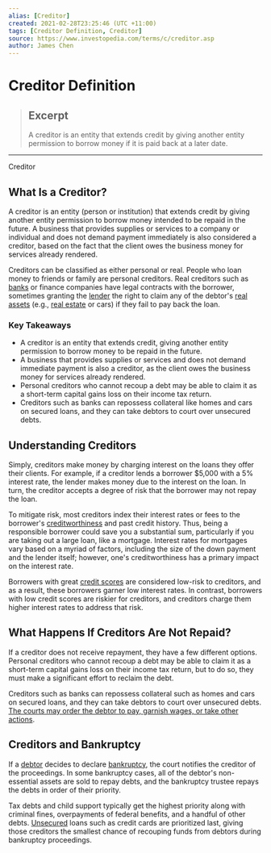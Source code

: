 ```yaml
---
alias: [Creditor]
created: 2021-02-28T23:25:46 (UTC +11:00)
tags: [Creditor Definition, Creditor]
source: https://www.investopedia.com/terms/c/creditor.asp
author: James Chen
---
```


# Creditor Definition

> ## Excerpt
> A creditor is an entity that extends credit by giving another entity permission to borrow money if it is paid back at a later date.

---

Creditor
## What Is a Creditor?

A creditor is an entity (person or institution) that extends credit by giving another entity permission to borrow money intended to be repaid in the future. A business that provides supplies or services to a company or individual and does not demand payment immediately is also considered a creditor, based on the fact that the client owes the business money for services already rendered.

Creditors can be classified as either personal or real. People who loan money to friends or family are personal creditors. Real creditors such as [banks](https://www.investopedia.com/terms/b/bank-capital.asp) or finance companies have legal contracts with the borrower, sometimes granting the [lender](https://www.investopedia.com/terms/l/lender.asp) the right to claim any of the debtor's [real assets](https://www.investopedia.com/terms/r/realasset.asp) (e.g., [real estate](https://www.investopedia.com/terms/r/realestate.asp) or cars) if they fail to pay back the loan.

### Key Takeaways

-   A creditor is an entity that extends credit, giving another entity permission to borrow money to be repaid in the future.
-   A business that provides supplies or services and does not demand immediate payment is also a creditor, as the client owes the business money for services already rendered.
-   Personal creditors who cannot recoup a debt may be able to claim it as a short-term capital gains loss on their income tax return. 
-   Creditors such as banks can repossess collateral like homes and cars on secured loans, and they can take debtors to court over unsecured debts.

## Understanding Creditors

Simply, creditors make money by charging interest on the loans they offer their clients. For example, if a creditor lends a borrower $5,000 with a 5% interest rate, the lender makes money due to the interest on the loan. In turn, the creditor accepts a degree of risk that the borrower may not repay the loan.

To mitigate risk, most creditors index their interest rates or fees to the borrower's [creditworthiness](https://www.investopedia.com/terms/c/credit-worthiness.asp) and past credit history. Thus, being a responsible borrower could save you a substantial sum, particularly if you are taking out a large loan, like a mortgage. Interest rates for mortgages vary based on a myriad of factors, including the size of the down payment and the lender itself; however, one's creditworthiness has a primary impact on the interest rate.

Borrowers with great [credit scores](https://www.investopedia.com/terms/c/credit_score.asp) are considered low-risk to creditors, and as a result, these borrowers garner low interest rates. In contrast, borrowers with low credit scores are riskier for creditors, and creditors charge them higher interest rates to address that risk. 

## What Happens If Creditors Are Not Repaid?

If a creditor does not receive repayment, they have a few different options. Personal creditors who cannot recoup a debt may be able to claim it as a short-term capital gains loss on their income tax return, but to do so, they must make a significant effort to reclaim the debt.

Creditors such as banks can repossess collateral such as homes and cars on secured loans, and they can take debtors to court over unsecured debts. [The courts may order the debtor to pay, garnish wages, or take other actions](https://www.investopedia.com/ask/answers/061715/what-difference-between-lien-and-encumbrance.asp).

## Creditors and Bankruptcy

If a [debtor](https://www.investopedia.com/terms/d/debtor.asp) decides to declare [bankruptcy](https://www.investopedia.com/terms/b/bankruptcy.asp), the court notifies the creditor of the proceedings. In some bankruptcy cases, all of the debtor's non-essential assets are sold to repay debts, and the bankruptcy trustee repays the debts in order of their priority.

Tax debts and child support typically get the highest priority along with criminal fines, overpayments of federal benefits, and a handful of other debts. [Unsecured](https://www.investopedia.com/terms/u/unsecured.asp) loans such as credit cards are prioritized last, giving those creditors the smallest chance of recouping funds from debtors during bankruptcy proceedings.
